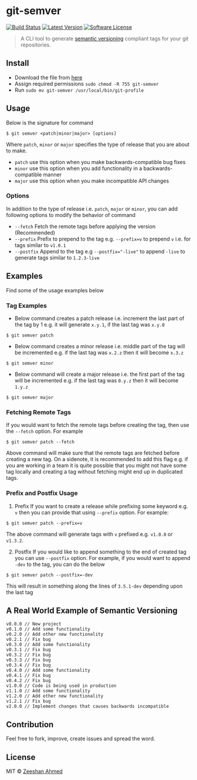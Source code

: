 # git-semver

[![Build Status](https://travis-ci.org/zeeshanu/git-semver.svg?branch=master)](https://travis-ci.org/zeeshanu/git-semver)
[![Latest Version](https://img.shields.io/github/release/zeeshanu/git-profile.svg?style=flat-square)](https://github.com/zeeshanu/git-profile/releases)
[![Software License](https://img.shields.io/badge/license-MIT-brightgreen.svg?style=flat-square)](LICENSE)

> A CLI tool to generate [semantic versioning](http://semver.org) compliant tags for your git repositories. 

## Install

* Download the file from [here](https://github.com/zeeshanu/git-semver/releases/download/v1.0.0/git-semver)
* Assign required permissions `sudo chmod -R 755 git-semver`
* Run `sudo mv git-semver /usr/local/bin/git-profile`

## Usage

Below is the signature for command

```shell
$ git semver <patch|minor|major> [options]
```

Where `patch`, `minor` or `major` specifies the type of release that you are about to make.

- `patch` use this option when you make backwards-compatible bug fixes
- `minor` use this option when you add functionality in a backwards-compatible manner
- `major` use this option when you make incompatible API changes

### Options

In addition to the type of release i.e. `patch`, `major` or `minor`, you can add following options to modify the behavior of command

- `--fetch` Fetch the remote tags before applying the version (Recommended)
- `--prefix` Prefix to prepend to the tag e.g. `--prefix=v` to prepend `v` i.e. for tags similar to `v1.0.1`
- `--postfix` Append to the tag e.g `--postfix="-live"` to append `-live` to generate tags similar to `1.2.3-live`


## Examples

Find some of the usage examples below

### Tag Examples

- Below command creates a patch release i.e. increment the last part of the tag by 1 e.g. it will generate `x.y.1`, if the last tag was `x.y.0`

```shell
$ git semver patch
```

- Below command creates a minor release i.e. middle part of the tag will be incremented e.g. if the last tag was `x.2.z` then it will become `x.3.z`

```shell
$ git semver minor
```

- Below command will create a major release i.e. the first part of the tag will be incremented e.g. if the last tag was `0.y.z` then it will become `1.y.z`

```shell
$ git semver major
```

### Fetching Remote Tags

If you would want to fetch the remote tags before creating the tag, then use the `--fetch` option. For example

```shell
$ git semver patch --fetch
```

Above command will make sure that the remote tags are fetched before creating a new tag. On a sidenote, it is recommended to add this flag e.g. if you are working in a team it is quite possible that you might not have some tag locally and creating a tag without fetching might end up in duplicated tags.

### Prefix and Postfix Usage

1. Prefix
	If you want to create a release while prefixing some keyword e.g. `v` then you can provide that using `--prefix` option. For example:
 
 ```shell
 $ git semver patch --prefix=v
 ```

The above command will generate tags with `v` prefixed e.g. `v1.0.0` or `v1.3.2`.

2. Postfix
	If you would like to append something to the end of created tag you can use `--postfix` option. For example, if you would want to append `-dev` to the tag, you can do the below

 ```shell
 $ git semver patch --postfix=-dev
 ```

This will result in something along the lines of `3.5.1-dev` depending upon the last tag

## A Real World Example of Semantic Versioning
```
v0.0.0 // New project
v0.1.0 // Add some functionality
v0.2.0 // Add other new functionality
v0.2.1 // Fix bug
v0.3.0 // Add some functionality
v0.3.1 // Fix bug
v0.3.2 // Fix bug
v0.3.3 // Fix bug
v0.3.4 // Fix bug
v0.4.0 // Add some functionality
v0.4.1 // Fix bug
v0.4.2 // Fix bug
v1.0.0 // Code is being used in production
v1.1.0 // Add some functionality
v1.2.0 // Add other new functionality
v1.2.1 // Fix bug
v2.0.0 // Implement changes that causes backwards incompatible
```

## Contribution

Feel free to fork, improve, create issues and spread the word.

## License

MIT &copy; [Zeeshan Ahmed](http://github.com/zeeshanu)
